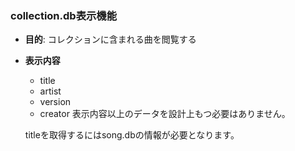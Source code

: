### collection.db表示機能

  - **目的**: コレクションに含まれる曲を閲覧する

  - **表示内容**
    - title
    - artist
    - version
    - creator
    表示内容以上のデータを設計上もつ必要はありません。

    titleを取得するにはsong.dbの情報が必要となります。